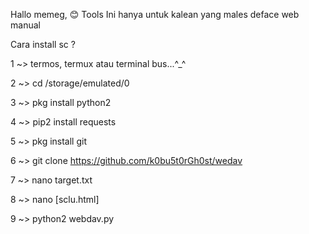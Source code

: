 Hallo memeg, 😊
Tools Ini hanya untuk kalean yang males deface 
web manual 


Cara install sc ?


1 ~> termos, termux atau terminal bus...^_^

2 ~> cd /storage/emulated/0

3 ~> pkg install python2

4 ~> pip2 install requests

5 ~> pkg install git

6 ~> git clone https://github.com/k0bu5t0rGh0st/wedav

7 ~> nano target.txt

8 ~> nano [sclu.html]

9 ~> python2 webdav.py



